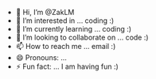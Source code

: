 - 👋 Hi, I’m @ZakLM
- 👀 I’m interested in ... coding :)
- 🌱 I’m currently learning ... coding :)
- 💞️ I’m looking to collaborate on ... code :)
- 📫 How to reach me ... email :)
- 😄 Pronouns: ...
- ⚡ Fun fact: ... I am having fun :)

<!---
ZakLM/ZakLM is a ✨ special ✨ repository because its `README.md` (this file) appears on your GitHub profile.
You can click the Preview link to take a look at your changes.
--->

